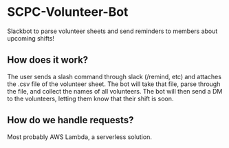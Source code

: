 # SCPC-Volunteer-Bot
Slackbot to parse volunteer sheets and send reminders to members about upcoming shifts!

## How does it work?
The user sends a slash command through slack (/remind, etc) and attaches the .csv file of the volunteer sheet. The bot will take that file, parse through the file, and collect the names of all volunteers. The bot will then send a DM to the volunteers, letting them know that their shift is soon.

## How do we handle requests?
Most probably AWS Lambda, a serverless solution.
